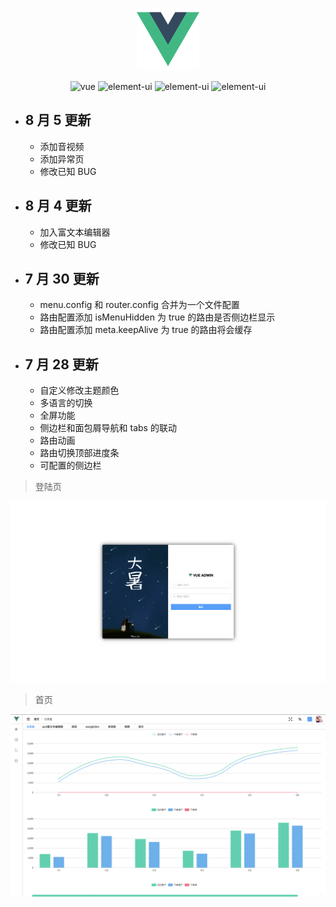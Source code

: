 <p align="center">
  <img width="100" src="./src/assets/logo.png">
</p>
<p align="center">
    <img src="https://img.shields.io/badge/vue-2.6.10-brightgreen.svg" alt="vue">
    <img src="https://img.shields.io/badge/element--ui-2.10.1-brightgreen.svg" alt="element-ui">
    <img src="https://img.shields.io/badge/vue--cli-3.0-brightgreen.svg" alt="element-ui">
    <img src="https://img.shields.io/badge/vue--i18n-8.12.0-brightgreen.svg" alt="element-ui">
</p>

- ## 8 月 5 更新

  - 添加音视频
  - 添加异常页
  - 修改已知 BUG

- ## 8 月 4 更新

  - 加入富文本编辑器
  - 修改已知 BUG

- ## 7 月 30 更新

  - menu.config 和 router.config 合并为一个文件配置
  - 路由配置添加 isMenuHidden 为 true 的路由是否侧边栏显示
  - 路由配置添加 meta.keepAlive 为 true 的路由将会缓存

- ## 7 月 28 更新

  - 自定义修改主题颜色
  - 多语言的切换
  - 全屏功能
  - 侧边栏和面包屑导航和 tabs 的联动
  - 路由动画
  - 路由切换顶部进度条
  - 可配置的侧边栏

> 登陆页

![登陆页](src/assets/readme/WX20190728-105113@2x.png)

> 首页

![首页](src/assets/readme/WechatIMG75.png)
